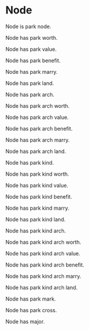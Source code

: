 # Node

Node is park node.

Node has park worth.

Node has park value.

Node has park benefit.

Node has park marry.

Node has park land.

Node has park arch.

Node has park arch worth.

Node has park arch value.

Node has park arch benefit.

Node has park arch marry.

Node has park arch land.

Node has park kind.

Node has park kind worth.

Node has park kind value.

Node has park kind benefit.

Node has park kind marry.

Node has park kind land.

Node has park kind arch.

Node has park kind arch worth.

Node has park kind arch value.

Node has park kind arch benefit.

Node has park kind arch marry.

Node has park kind arch land.

Node has park mark.

Node has park cross.

Node has major.